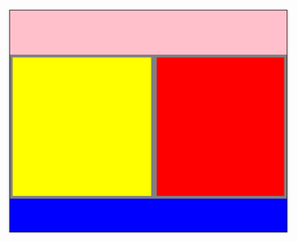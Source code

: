 <DOCTYPE html>
<html>
<head>
<title></title>
<meta charset="utf-8">
<style type="text/css">
#all{
	border: 1px solid black;
	background-color: gray;
	width: 500px;
	height: 400px;
	float: left;

}
#a{
	background-color: pink;
	width: 500px;
	height: 80px;
	float: left;
	
}
#b{
	background-color: yellow;
	width: 250px;
	height: 250px;
	margin:5px;
	float: left;
}
#c{
	background-color: red;
	width: 230px;
	height: 250px;
	margin: 5px;
	float: left;
	
	
	
}
#d{
	background-color: blue;
	width: 500px;
	height: 60px;
	float: left;
	
}
</style>
</head>
<body>
<div id="all">
<div id="a"></div>
<div id="b"></div>
<div id="c"></div>
<div id="d"></div>
</div>
</body>
</html>
